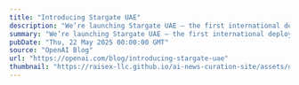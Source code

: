 ```yaml
---
title: "Introducing Stargate UAE"
description: "We’re launching Stargate UAE – the first international deployment of Stargate, OpenAI’s AI infrastructure platform."
summary: "We’re launching Stargate UAE – the first international deployment of Stargate, OpenAI’s AI infrastructure platform."
pubDate: "Thu, 22 May 2025 00:00:00 GMT"
source: "OpenAI Blog"
url: "https://openai.com/blog/introducing-stargate-uae"
thumbnail: "https://raisex-llc.github.io/ai-news-curation-site/assets/openai_logo.png"
---
```


